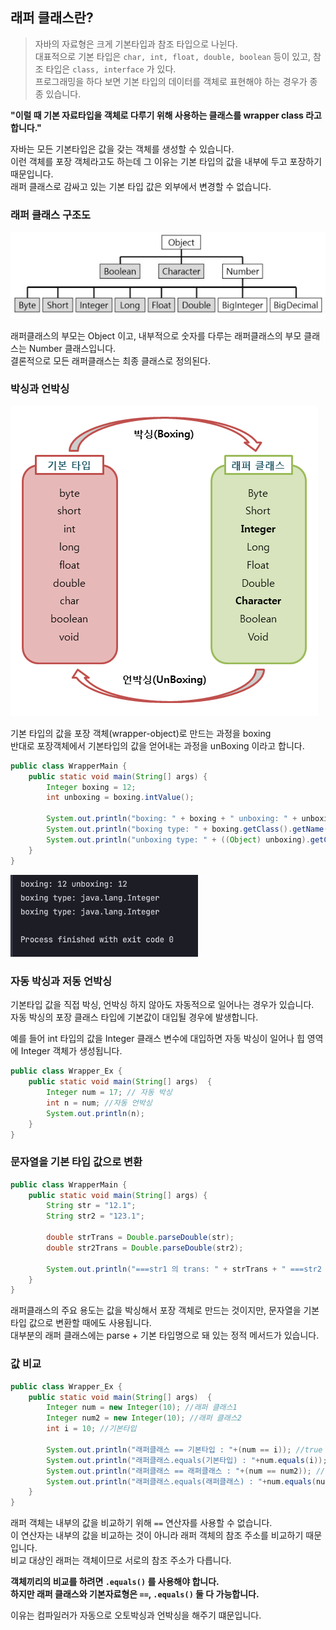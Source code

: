 ## 래퍼 클래스란?
> 자바의 자료형은 크게 기본타입과 참조 타입으로 나뉜다.  
> 대표적으로 기본 타입은 `char, int, float, double, boolean` 등이 있고, 참조 타입은 `class, interface` 가 있다.  
> 프로그래밍을 하다 보면 기본 타입의 데이터를 객체로 표현해야 하는 경우가 종종 있습니다.  

**"이럴 때 기본 자료타입을 객체로 다루기 위해 사용하는 클래스를 wrapper class 라고 합니다."**

자바는 모든 기본타입은 값을 갖는 객체를 생성할 수 있습니다.  
이런 객체를 포장 객체라고도 하는데 그 이유는 기본 타입의 값을 내부에 두고 포장하기 때문입니다.  
래퍼 클래스로 감싸고 있는 기본 타입 값은 외부에서 변경할 수 없습니다.  

### 래퍼 클래스 구조도
<img src="../../img/wrapper-class-st.png">

래퍼클래스의 부모는 Object 이고, 내부적으로 숫자를 다루는 래퍼클래스의 부모 클래스는 Number 클래스입니다.  
결론적으로 모든 래퍼클래스는 최종 클래스로 정의된다.


### 박싱과 언박싱

<img src="../../img/wrapper-class-boxing.png">

기본 타입의 값을 포장 객체(wrapper-object)로 만드는 과정을 boxing  
반대로 포장객체에서 기본타입의 값을 얻어내는 과정을 unBoxing 이라고 합니다.

```java
public class WrapperMain {
    public static void main(String[] args) {
        Integer boxing = 12;
        int unboxing = boxing.intValue();

        System.out.println("boxing: " + boxing + " unboxing: " + unboxing);
        System.out.println("boxing type: " + boxing.getClass().getName());
        System.out.println("unboxing type: " + ((Object) unboxing).getClass().getName());
    }
}
```

<img src="../../img/wrapper-console-result.png" width="300px">

### 자동 박싱과 저동 언박싱

기본타입 값을 직접 박싱, 언박싱 하지 않아도 자동적으로 일어나는 경우가 있습니다.  
자동 박싱의 포장 클래스 타입에 기본값이 대입될 경우에 발생합니다.  

예를 들어 int 타입의 값을 Integer 클래스 변수에 대입하면 자동 박싱이 일어나 힙 영역에 Integer 객체가 생성됩니다.

```java
public class Wrapper_Ex {
    public static void main(String[] args)  {
        Integer num = 17; // 자동 박싱
        int n = num; //자동 언박싱
        System.out.println(n);
    }
}
```

### 문자열을 기본 타입 값으로 변환

```java
public class WrapperMain {
    public static void main(String[] args) {
        String str = "12.1";
        String str2 = "123.1";

        double strTrans = Double.parseDouble(str);
        double str2Trans = Double.parseDouble(str2);

        System.out.println("===str1 의 trans: " + strTrans + " ===str2 의 trans: " + str2Trans);
    }
}
```

래퍼클래스의 주요 용도는 값을 박싱해서 포장 객체로 만드는 것이지만, 문자열을 기본 타입 값으로 변환할 때에도 사용됩니다.  
대부분의 래퍼 클래스에는 parse + 기본 타입명으로 돼 있는 정적 메서드가 있습니다.  


### 값 비교

```java
public class Wrapper_Ex {
    public static void main(String[] args)  {
        Integer num = new Integer(10); //래퍼 클래스1
        Integer num2 = new Integer(10); //래퍼 클래스2
        int i = 10; //기본타입
		 
        System.out.println("래퍼클래스 == 기본타입 : "+(num == i)); //true
        System.out.println("래퍼클래스.equals(기본타입) : "+num.equals(i)); //true
        System.out.println("래퍼클래스 == 래퍼클래스 : "+(num == num2)); //false
        System.out.println("래퍼클래스.equals(래퍼클래스) : "+num.equals(num2)); //true
    }
}
```

래퍼 객체는 내부의 값을 비교하기 위해 `==` 연산자를 사용할 수 없습니다.  
이 연산자는 내부의 값을 비교하는 것이 아니라 래퍼 객체의 참조 주소를 비교하기 때문입니다.  
비교 대상인 래퍼는 객체이므로 서로의 참조 주소가 다릅니다.  

**객체끼리의 비교를 하려면 `.equals()` 를 사용해야 합니다.**  
**하지만 래퍼 클래스와 기본자료형은 `==`, `.equals()` 둘 다 가능합니다.**  

이유는 컴파일러가 자동으로 오토박싱과 언박싱을 해주기 떄문입니다.